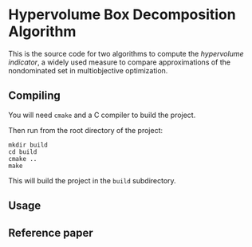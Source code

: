# Hypervolume Box Decomposition Algorithm

This is the source code for two algorithms to compute the _hypervolume indicator_, a widely used measure to compare approximations of the nondominated set in multiobjective optimization.

## Compiling

You will need `cmake` and a C compiler to build the project.

Then run from the root directory of the project:

    mkdir build
    cd build
    cmake ..
    make

This will build the project in the `build` subdirectory.

## Usage

## Reference paper
